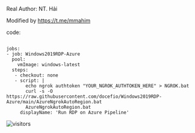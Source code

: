 

Real Author: NT. Hải

Modified by https://t.me/mmahim

code:

```

jobs:
- job: Windows2019RDP-Azure
  pool:
    vmImage: windows-latest
  steps:
   - checkout: none 
   - script: |
       echo ngrok authtoken "YOUR_NGROK_AUTHTOKEN_HERE" > NGROK.bat
       curl -s -O https://raw.githubusercontent.com/docefio/Windows2019RDP-Azure/main/AzureNgrokAutoRegion.bat
       AzureNgrokAutoRegion.bat
     displayName: 'Run RDP on Azure Pipeline'

```

![visitors](https://visitor-badge.glitch.me/badge?page_id=docefio.Windows2019RDP-Azure)
